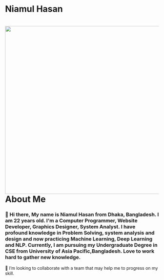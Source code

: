 # Niamul Hasan
#
<a target="_blank" href="https://shunjid.github.io"><img width="550" align="right" src="https://w7.pngwing.com/pngs/831/484/png-transparent-person-working-on-computer-screenshot-icon-office-work-text-computer-program-happy-birthday-vector-images.png">
</a>

# About Me

### 👋 Hi there, My name is Niamul Hasan from Dhaka, Bangladesh. I am 22 years old. I'm a Computer Programmer, Website Developer, Graphics Designer, System Analyst. I have profound knowledge in Problem Solving, system analysis and design and now practicing Machine Learning, Deep Learning and NLP. Currently, I am pursuing my Undergraduate Degree in CSE from University of Asia Pacific,Bangladesh. Love to work hard to gather new knowledge.



👯 I’m looking to collaborate with a team that may help me to progress on my skill.
<!--
**niamul64/niamul64** is a ✨ _special_ ✨ repository because its `README.md` (this file) appears on your GitHub profile.

Here are some ideas to get you started:

- 🔭 I’m currently working on ...
- 🌱 I’m currently learning ...

- 🤔 I’m looking for help with ...
- 💬 Ask me about ...
- 📫 How to reach me: ...
- 😄 Pronouns: ...
- ⚡ Fun fact: ...
-->
